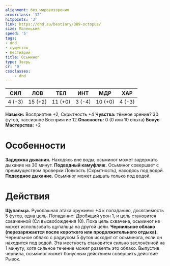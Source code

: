 ```yaml
---
alignment: без мировоззрения
armorclass: '12'
hitpoints: '3'
link: https://dnd.su/bestiary/389-octopus/
size: Маленький
speed: '5'
tags:
- dnd
- существо
- бестиарий
title: Осьминог
type: Зверь
cr: '0'
cssclasses:
    - dnd
---
```



| СИЛ | ЛОВ | ТЕЛ | ИНТ | МДР | ХАР |
|---|---|---|---|---|---|
| 4 (-3) | 15 (+2) | 11 (+0) | 3 (-4) | 10 (+0) | 4 (-3) |
**Навыки:** Восприятие +2, Скрытность +4
**Чувства:** тёмное зрение? 30 футов, пассивное Восприятие 12
**Опасность:** 0 (0 или 10 опыта)
**Бонус Мастерства:** +2


# Особенности
**Задержка дыхания.** Находясь вне воды, осьминог может задержать дыхание на 30 минут.
**Подводный камуфляж.** Осьминог совершает с преимуществом проверки Ловкость (Скрытность), находясь под водой.
**Подводное дыхание.** Осьминог может дышать только под водой.


# Действия
**Щупальца.** Рукопашная атака оружием: +4 к попаданию, досягаемость 5 футов, одна цель. Попадание: Дробящий урон 1, и цель становится схваченной (Сл высвобождения 10). Пока цель схвачена, осьминог не может использовать щупальца на другой цели.
**Чернильное облако (перезаряжается после короткого или продолжительного отдыха).** Чернильное облако с радиусом 5 футов исходит от осьминога, если он находится под водой. Эта местность становится сильно заслонённой на 1 минуту, хотя сильное течение может развеять это облако. Выпустив чернила, осьминог может бонусным действием совершить действие Рывок.